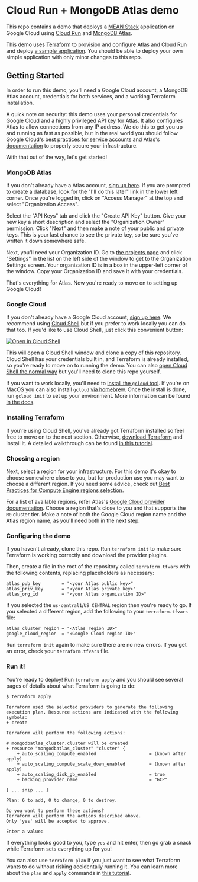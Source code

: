 Cloud Run + MongoDB Atlas demo
================================================================================

This repo contains a demo that deploys a [MEAN Stack](https://www.mongodb.com/mean-stack)
application on Google Cloud using [Cloud Run](https://cloud.google.com/run) and
[MongoDB Atlas](https://www.mongodb.com/atlas).

This demo uses [Terraform](https://www.terraform.io/) to provision and configure
Atlas and Cloud Run and deploy [a sample application](https://github.com/mongodb-developer/mean-stack-example).
You should be able to deploy your own simple application with only minor changes
to this repo.

Getting Started
--------------------------------------------------------------------------------

In order to run this demo, you'll need a Google Cloud account, a MongoDB Atlas
account, credentials for both services, and a working Terraform installation.

A quick note on security: this demo uses your personal credentials for Google
Cloud and a highly privileged API key for Atlas. It also configures Atlas
to allow connections from any IP address. We do this to get you
up and running as fast as possible, but in the real world you should follow
Google Cloud's [best practices for service accounts](https://cloud.google.com/iam/docs/best-practices-service-accounts)
and Atlas's [documentation](https://www.mongodb.com/docs/atlas/atlas-ui-authorization/)
to properly secure your infrastructure.

With that out of the way, let's get started!

### MongoDB Atlas

If you don't already have a Atlas account, [sign up here](https://www.mongodb.com/cloud/atlas/register).
If you are prompted to create a database, look for the "I'll do this later" link
in the lower left corner. Once you're logged in, click on "Access Manager" at
the top and select "Organization Access".

Select the "API Keys" tab and click the "Create API Key" button. Give your new
key a short description and select the "Organization Owner" permission. Click
"Next" and then make a note of your public and private keys. This is your last
chance to see the private key, so be sure you've written it down somewhere safe.

Next, you'll need your Organization ID. Go to [the projects page](https://cloud.mongodb.com/v2#/org)
and click "Settings" in the list on the left side of the window to get to the
Organization Settings screen. Your organization ID is in a box in the upper-left
corner of the window. Copy your Organization ID and save it with your credentials.

That's everything for Atlas. Now you're ready to move on to setting up Google Cloud!

### Google Cloud

If you don't already have a Google Cloud account, [sign up here](https://accounts.google.com/SignUp).
We recommend using [Cloud Shell](https://cloud.google.com/shell) but if you prefer
to work locally you can do that too. If you'd like to use Cloud Shell, just click
this convenient button:

[![Open in Cloud Shell](https://gstatic.com/cloudssh/images/open-btn.svg)](https://shell.cloud.google.com/cloudshell/editor?cloudshell_git_repo=https://github.com/GoogleCloudPlatform/terraform-mean-cloudrun-mongodb)

This will open a Cloud Shell window and clone a copy of this repository. Cloud
Shell has your credentials built in, and Terraform is already installed, so
you're ready to move on to running the demo. You can also [open Cloud Shell the normal way](https://cloud.google.com/shell/docs/using-cloud-shell)
but you'll need to clone this repo yourself.

If you want to work locally, you'll need to [install the `gcloud` tool](https://cloud.google.com/sdk/docs/install).
If you're on MacOS you can also install `gcloud` [via homebrew](https://formulae.brew.sh/cask/google-cloud-sdk).
Once the install is done, run `gcloud init` to set up your environment. More
information can be found [in the docs](https://cloud.google.com/sdk/docs/initializing).

### Installing Terraform

If you're using Cloud Shell, you've already got Terraform installed so feel free
to move on to the next section. Otherwise, [download Terraform](https://www.terraform.io/downloads)
and install it. A detailed walkthrough can be found [in this tutorial](https://learn.hashicorp.com/tutorials/terraform/install-cli).

### Choosing a region

Next, select a region for your infrastructure. For this demo it's okay to choose
somewhere close to you, but for production use you may want to choose a different
region. If you need some advice, check out [Best Practices for Compute Engine regions selection](https://cloud.google.com/solutions/best-practices-compute-engine-region-selection).

For a list of available regions, refer Atlas's [Google Cloud provider documentation](https://www.mongodb.com/docs/atlas/reference/google-gcp/).
Choose a region that's close to you and that supports the `M0` cluster tier. Make
a note of both the Google Cloud region name and the Atlas region name, as you'll
need both in the next step.

### Configuring the demo

If you haven't already, clone this repo. Run `terraform init` to make sure
Terraform is working correctly and download the provider plugins.

Then, create a file in the root of the repository called `terraform.tfvars` with
the following contents, replacing placeholders as necessary:

    atlas_pub_key        = "<your Atlas public key>"
    atlas_priv_key       = "<your Atlas private key>"
    atlas_org_id         = "<your Atlas organization ID>"

If you selected the `us-central1`/`US_CENTRAL` region then you're ready to go. If
you selected a different region, add the following to your `terraform.tfvars` file:

    atlas_cluster_region = "<Atlas region ID>"
    google_cloud_region  = "<Google Cloud region ID>"

Run `terraform init` again to make sure there are no new errors. If you get an
error, check your `terraform.tfvars` file.

### Run it!

You're ready to deploy! Run `terraform apply` and you should see several
pages of details about what Terraform is going to do:

    $ terraform apply

    Terraform used the selected providers to generate the following execution plan. Resource actions are indicated with the following symbols:
    + create

    Terraform will perform the following actions:

    # mongodbatlas_cluster.cluster will be created
    + resource "mongodbatlas_cluster" "cluster" {
        + auto_scaling_compute_enabled                    = (known after apply)
        + auto_scaling_compute_scale_down_enabled         = (known after apply)
        + auto_scaling_disk_gb_enabled                    = true
        + backing_provider_name                           = "GCP"

    [ ... snip ... ]

    Plan: 6 to add, 0 to change, 0 to destroy.

    Do you want to perform these actions?
    Terraform will perform the actions described above.
    Only 'yes' will be accepted to approve.

    Enter a value:

If everything looks good to you, type `yes` and hit enter, then go grab a snack
while Terraform sets everything up for you!

You can also use `terraform plan` if you just want to see what Terraform wants to
do without risking accidentally running it. You can learn more about the `plan`
and `apply` commands in [this tutorial](https://learn.hashicorp.com/tutorials/terraform/plan).
